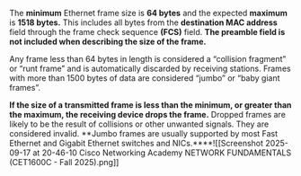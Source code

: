 The **minimum** Ethernet frame size is **64 bytes** and the expected **maximum** is **1518 bytes.** This includes all bytes from the **destination MAC address** field through the frame check sequence **(FCS)** field. **The preamble field is not included when describing the size of the frame.**

Any frame less than 64 bytes in length is considered a “collision fragment” or “runt frame” and is automatically discarded by receiving stations. Frames with more than 1500 bytes of data are considered “jumbo” or “baby giant frames”.

**If the size of a transmitted frame is less than the minimum, or greater than the maximum, the receiving device drops the frame.** Dropped frames are likely to be the result of collisions or other unwanted signals. They are considered invalid. **Jumbo frames are usually supported by most Fast Ethernet and Gigabit Ethernet switches and NICs.****![[Screenshot 2025-09-17 at 20-46-10 Cisco Networking Academy NETWORK FUNDAMENTALS (CET1600C - Fall 2025).png]]